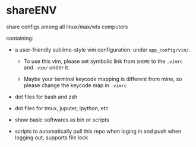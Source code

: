 # shareENV


share configs among all linux/max/wls computers

containing:

 * a user-friendly sublime-style vim configuration: under `app_config/vim/`.

     * To use this vim, please set symbolic link from `$HOME` to the `.vimrc` and `.vim/` under it.

     * Maybe your terminal keycode mapping is different from mine, so please change the keycode map in `.vimrc`

 * dot files for bash and zsh

 * dot files for tmux, juputer, ipython, etc

 * show basic softwares as bin or scripts

 * scripts to automatically pull this repo when loging in and push when logging out; supports file lock
